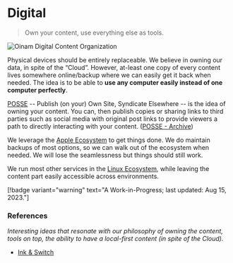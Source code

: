 # Digital

> Own your content, use everything else as tools.

![Oinam Digital Content Organization](https://cdn.oinam.com/img/oinam/oinam-digital-content-organization.svg "Oinam Digital Content Organization")

Physical devices should be entirely replaceable. We believe in owning our data, in spite of the “Cloud”. However, at-least one copy of every content lives somewhere online/backup where we can easily get it back when needed. The idea is to be able to __use any computer easily instead of one computer perfectly__.

[POSSE](https://indieweb.org/POSSE) -- Publish (on your) Own Site, Syndicate Elsewhere -- is the idea of owning your content. You can, then publish copies or sharing links to third parties such as social media with original post links to provide viewers a path to directly interacting with your content. ([POSSE - Archive](https://archive.ph/L8dOV))

We leverage the [Apple Ecosystem](/digital/apple/) to get things done. We do maintain backups of most options, so we can walk out of the ecosystem when needed. We will lose the seamlessness but things should still work.

We run most other services in the [Linux Ecosystem](/digital/linux/), while leaving the content part easily accessible across environments.

[!badge variant="warning" text="A Work-in-Progress; last updated: Aug 15, 2023."]

### References

*Interesting ideas that resonate with our philosophy of owning the content, tools on top, the ability to have a local-first content (in spite of the Cloud).*

- [Ink & Switch](https://www.inkandswitch.com)